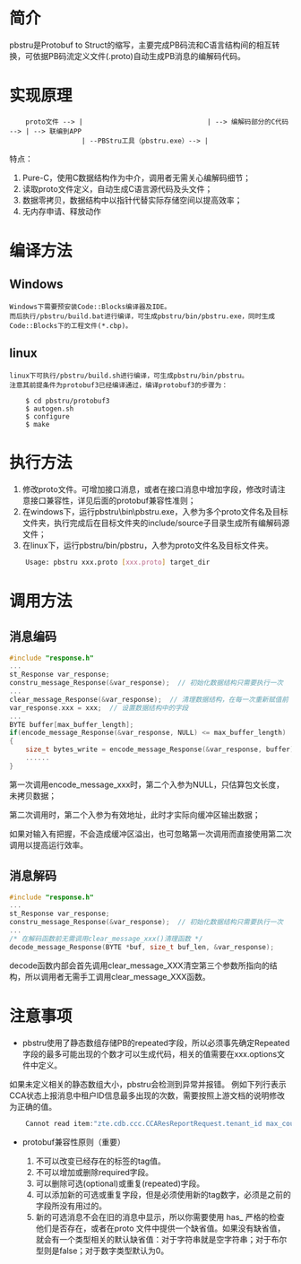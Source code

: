 # 简介

pbstru是Protobuf to Struct的缩写，主要完成PB码流和C语言结构间的相互转换，可依据PB码流定义文件(.proto)自动生成PB消息的编解码代码。

# 实现原理

```
    proto文件 --> |                               | --> 编解码部分的C代码 --> | --> 联编到APP
                  | --PBStru工具（pbstru.exe）--> |
```

特点：
1. Pure-C，使用C数据结构作为中介，调用者无需关心编解码细节；
1. 读取proto文件定义，自动生成C语言源代码及头文件；
1. 数据零拷贝，数据结构中以指针代替实际存储空间以提高效率；
1. 无内存申请、释放动作

# 编译方法

## Windows
	Windows下需要预安装Code::Blocks编译器及IDE。
	而后执行/pbstru/build.bat进行编译，可生成pbstru/bin/pbstru.exe，同时生成Code::Blocks下的工程文件(*.cbp)。

## linux
	linux下可执行/pbstru/build.sh进行编译，可生成pbstru/bin/pbstru。
	注意其前提条件为protobuf3已经编译通过，编译protobuf3的步骤为：
```
	$ cd pbstru/protobuf3
	$ autogen.sh
	$ configure
	$ make
```

# 执行方法

1. 修改proto文件。可增加接口消息，或者在接口消息中增加字段，修改时请注意接口兼容性，详见后面的protobuf兼容性准则；
2. 在windows下，运行pbstru\bin\pbstru.exe，入参为多个proto文件名及目标文件夹，执行完成后在目标文件夹的include/source子目录生成所有编解码源文件；
3. 在linux下，运行pbstru/bin/pbstru，入参为proto文件名及目标文件夹。

```bash
    Usage: pbstru xxx.proto [xxx.proto] target_dir
```

# 调用方法

## 消息编码

```C
#include "response.h"
...
st_Response var_response;
constru_message_Response(&var_response);  // 初始化数据结构只需要执行一次
...
clear_message_Response(&var_response);  // 清理数据结构，在每一次重新赋值前
var_response.xxx = xxx;  // 设置数据结构中的字段
...
BYTE buffer[max_buffer_length];
if(encode_message_Response(&var_response, NULL) <= max_buffer_length)  // 第一次调用，判断长度
{
    size_t bytes_write = encode_message_Response(&var_response, buffer);  // 第二次调用，实际编码
    ......
}
```
第一次调用encode_message_xxx时，第二个入参为NULL，只估算包文长度，未拷贝数据；

第二次调用时，第二个入参为有效地址，此时才实际向缓冲区输出数据；

如果对输入有把握，不会造成缓冲区溢出，也可忽略第一次调用而直接使用第二次调用以提高运行效率。

## 消息解码

```C
#include "response.h"
...
st_Response var_response;
constru_message_Response(&var_response);  // 初始化数据结构只需要执行一次
...
/* 在解码函数前无需调用clear_message_xxx()清理函数 */
decode_message_Response(BYTE *buf, size_t buf_len, &var_response);
```

decode函数内部会首先调用clear_message_XXX清空第三个参数所指向的结构，所以调用者无需手工调用clear_message_XXX函数。


# 注意事项

* pbstru使用了静态数组存储PB的repeated字段，所以必须事先确定Repeated字段的最多可能出现的个数才可以生成代码，相关的值需要在xxx.options文件中定义。

如果未定义相关的静态数组大小，pbstru会检测到异常并报错。
例如下列行表示CCA状态上报消息中租户ID信息最多出现的次数，需要按照上游文档的说明修改为正确的值。

```C
    Cannot read item:"zte.cdb.ccc.CCAResReportRequest.tenant_id max_count:?" from option file.
```

* protobuf兼容性原则（重要）

	1. 不可以改变已经存在的标签的tag值。
    2. 不可以增加或删除required字段。
    3. 可以删除可选(optional)或重复(repeated)字段。
    4. 可以添加新的可选或重复字段，但是必须使用新的tag数字，必须是之前的字段所没有用过的。
    5. 新的可选消息不会在旧的消息中显示，所以你需要使用 has_ 严格的检查他们是否存在，或者在proto 文件中提供一个缺省值。如果没有缺省值，就会有一个类型相关的默认缺省值：对于字符串就是空字符串；对于布尔型则是false；对于数字类型默认为0。
